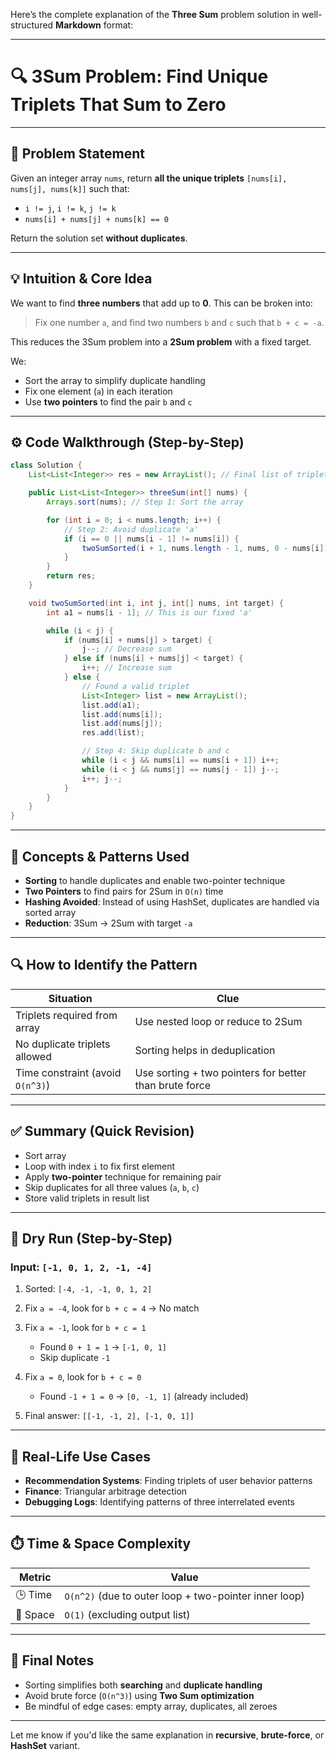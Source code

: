 Here’s the complete explanation of the **Three Sum** problem solution in well-structured **Markdown** format:

---

# 🔍 3Sum Problem: Find Unique Triplets That Sum to Zero

---

## 💬 Problem Statement

Given an integer array `nums`, return **all the unique triplets** `[nums[i], nums[j], nums[k]]` such that:

* `i != j`, `i != k`, `j != k`
* `nums[i] + nums[j] + nums[k] == 0`

Return the solution set **without duplicates**.

---

## 💡 Intuition & Core Idea

We want to find **three numbers** that add up to **0**.
This can be broken into:

> Fix one number `a`, and find two numbers `b` and `c` such that `b + c = -a`.

This reduces the 3Sum problem into a **2Sum problem** with a fixed target.

We:

* Sort the array to simplify duplicate handling
* Fix one element (`a`) in each iteration
* Use **two pointers** to find the pair `b` and `c`

---

## ⚙️ Code Walkthrough (Step-by-Step)

```java
class Solution {
    List<List<Integer>> res = new ArrayList(); // Final list of triplets

    public List<List<Integer>> threeSum(int[] nums) {
        Arrays.sort(nums); // Step 1: Sort the array

        for (int i = 0; i < nums.length; i++) {
            // Step 2: Avoid duplicate 'a'
            if (i == 0 || nums[i - 1] != nums[i]) {
                twoSumSorted(i + 1, nums.length - 1, nums, 0 - nums[i]); // Step 3: Find twoSum with target = -a
            }
        }
        return res;
    }

    void twoSumSorted(int i, int j, int[] nums, int target) {
        int a1 = nums[i - 1]; // This is our fixed 'a'

        while (i < j) {
            if (nums[i] + nums[j] > target) {
                j--; // Decrease sum
            } else if (nums[i] + nums[j] < target) {
                i++; // Increase sum
            } else {
                // Found a valid triplet
                List<Integer> list = new ArrayList();
                list.add(a1);
                list.add(nums[i]);
                list.add(nums[j]);
                res.add(list);

                // Step 4: Skip duplicate b and c
                while (i < j && nums[i] == nums[i + 1]) i++;
                while (i < j && nums[j] == nums[j - 1]) j--;
                i++; j--;
            }
        }
    }
}
```

---

## 🧠 Concepts & Patterns Used

* **Sorting** to handle duplicates and enable two-pointer technique
* **Two Pointers** to find pairs for 2Sum in `O(n)` time
* **Hashing Avoided**: Instead of using HashSet, duplicates are handled via sorted array
* **Reduction**: 3Sum → 2Sum with target `-a`

---

## 🔍 How to Identify the Pattern

| Situation                        | Clue                                                   |
| -------------------------------- | ------------------------------------------------------ |
| Triplets required from array     | Use nested loop or reduce to 2Sum                      |
| No duplicate triplets allowed    | Sorting helps in deduplication                         |
| Time constraint (avoid `O(n^3)`) | Use sorting + two pointers for better than brute force |

---

## ✅ Summary (Quick Revision)

* Sort array
* Loop with index `i` to fix first element
* Apply **two-pointer** technique for remaining pair
* Skip duplicates for all three values (`a`, `b`, `c`)
* Store valid triplets in result list

---

## 🔁 Dry Run (Step-by-Step)

### Input: `[-1, 0, 1, 2, -1, -4]`

1. Sorted: `[-4, -1, -1, 0, 1, 2]`
2. Fix `a = -4`, look for `b + c = 4` → No match
3. Fix `a = -1`, look for `b + c = 1`

    * Found `0 + 1 = 1` → `[-1, 0, 1]`
    * Skip duplicate `-1`
4. Fix `a = 0`, look for `b + c = 0`

    * Found `-1 + 1 = 0` → `[0, -1, 1]` (already included)
5. Final answer: `[[-1, -1, 2], [-1, 0, 1]]`

---

## 💼 Real-Life Use Cases

* **Recommendation Systems**: Finding triplets of user behavior patterns
* **Finance**: Triangular arbitrage detection
* **Debugging Logs**: Identifying patterns of three interrelated events

---

## ⏱️ Time & Space Complexity

| Metric   | Value                                                 |
| -------- | ----------------------------------------------------- |
| 🕒 Time  | `O(n^2)` (due to outer loop + two-pointer inner loop) |
| 💾 Space | `O(1)` (excluding output list)                        |

---

## 📌 Final Notes

* Sorting simplifies both **searching** and **duplicate handling**
* Avoid brute force (`O(n^3)`) using **Two Sum optimization**
* Be mindful of edge cases: empty array, duplicates, all zeroes

---

Let me know if you'd like the same explanation in **recursive**, **brute-force**, or **HashSet** variant.
